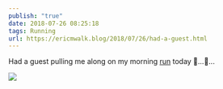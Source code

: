 ```yaml
---
publish: "true"
date: 2018-07-26 08:25:18
tags: Running
url: https://ericmwalk.blog/2018/07/26/had-a-guest.html
---
```


Had a guest pulling me along on my morning [run](https://www.strava.com/activities/1728827627) today 🐾...🏃...

![](https://ericmwalk.blog/uploads/2022/41040dc872.jpg)